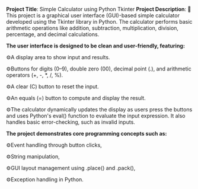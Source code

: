 **Project Title**: Simple Calculator using Python Tkinter
**Project Description**:
🤖This project is a graphical user interface (GUI)-based simple calculator developed using the Tkinter library in Python. The calculator performs basic arithmetic operations like addition, subtraction, multiplication, division, percentage, and decimal calculations.

**The user interface is designed to be clean and user-friendly, featuring:**

⚙️A display area to show input and results.

⚙️Buttons for digits (0–9), double zero (00), decimal point (.), and arithmetic operators (+, -, *, /, %).

⚙️A clear (C) button to reset the input.

⚙️An equals (=) button to compute and display the result.

⚙️The calculator dynamically updates the display as users press the buttons and uses Python's eval() function to evaluate the input expression. It also handles basic error-checking, such as invalid inputs.

**The project demonstrates core programming concepts such as:**

⚙️Event handling through button clicks,

⚙️String manipulation,

⚙️GUI layout management using .place() and .pack(),

⚙️Exception handling in Python.
